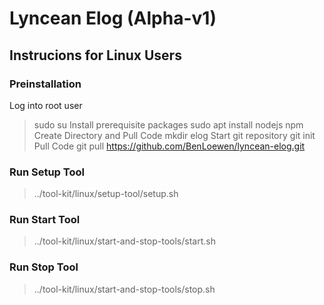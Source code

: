 # Lyncean Elog (Alpha-v1)

## Instrucions for Linux Users

### Preinstallation
Log into root user
> sudo su
Install prerequisite packages
> sudo apt install nodejs npm
Create Directory and Pull Code
> mkdir elog
Start git repository
> git init
Pull Code 
> git pull https://github.com/BenLoewen/lyncean-elog.git

### Run Setup Tool
> ../tool-kit/linux/setup-tool/setup.sh

### Run Start Tool
> ../tool-kit/linux/start-and-stop-tools/start.sh

### Run Stop Tool
> ../tool-kit/linux/start-and-stop-tools/stop.sh

